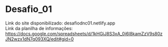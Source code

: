 # Desafio_01

Link do site disponibilizado: desafiodnc01.netlify.app
<br>
Link da planilha de informações: https://docs.google.com/spreadsheets/d/1kHGiJ8S3xA_0i6l8kamZzV9s80zJN2wzx1dN7q093XQ/edit#gid=0
